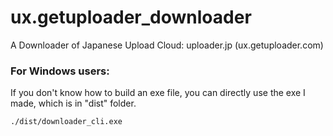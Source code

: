 # ux.getuploader_downloader
A Downloader of Japanese Upload Cloud: uploader.jp (ux.getuploader.com)

### For Windows users:
If you don't know how to build an exe file, you can directly use the exe I made, which is in "dist" folder.
```shell
./dist/downloader_cli.exe
```
